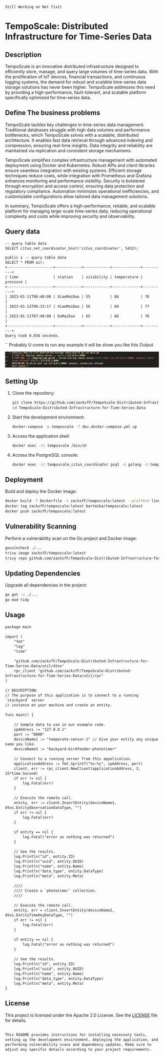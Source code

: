 ``Still Working on Not fixit``
# TempoScale: Distributed Infrastructure for Time-Series Data

## Description 
TempoScale is an innovative distributed infrastructure designed to efficiently store, manage, and query large volumes of time-series data. With the proliferation of IoT devices, financial transactions, and continuous logging systems, the demand for robust and scalable time-series data storage solutions has never been higher. TempoScale addresses this need by providing a high-performance, fault-tolerant, and scalable platform specifically optimized for time-series data.
## Define The business problems
TempoScale tackles key challenges in time-series data management. Traditional databases struggle with high data volumes and performance bottlenecks, which TempoScale solves with a scalable, distributed architecture. It enables fast data retrieval through advanced indexing and compression, ensuring real-time insights. Data integrity and reliability are maintained via replication and consistent storage mechanisms.

TempoScale simplifies complex infrastructure management with automated deployment using Docker and Kubernetes. Robust APIs and client libraries ensure seamless integration with existing systems. Efficient storage techniques reduce costs, while integration with Prometheus and Grafana enhances monitoring and performance visibility. Security is bolstered through encryption and access control, ensuring data protection and regulatory compliance. Automation minimizes operational inefficiencies, and customizable configurations allow tailored data management solutions.

In summary, TempoScale offers a high-performance, reliable, and scalable platform for managing large-scale time-series data, reducing operational complexity and costs while improving security and observability.
## Query data
```
-- query table data
SELECT citus_set_coordinator_host('citus_coordinator', 5432);
```
```
public ❯ -- query table data
SELECT * FROM air;
+---------------------+------------+------------+-------------+----------+
| time                | station    | visibility | temperature | pressure |
+---------------------+------------+------------+-------------+----------+
| 2023-01-11T06:40:00 | XiaoMaiDao | 55         | 68          | 76       |
| 2023-01-13T06:33:17 | XiaoMaiDao | 56         | 69          | 77       |
| 2023-01-11T07:40:00 | DaMaiDao   | 65         | 68          | 76       |
+---------------------+------------+------------+-------------+----------+
Query took 0.036 seconds.
```
``
Probably U come to run any example it will be show you like this 
Output 

![alt text](Screen%20Shot%202024-06-08%20at%2021.15.02.png)


## Setting Up

1. Clone the repository:
   ```sh
   git clone https://github.com/zacksfF/TempoScale-Distributed-Infrastructure-for-Time-Series-Data.git
   cd TempoScale-Distributed-Infrastructure-for-Time-Series-Data
   ```

2. Start the development environment:
   ```sh
   docker-compose -p temposcale -f dev.docker-compose.yml up
   ```

3. Access the application shell:
   ```sh
   docker exec -it temposcale /bin/sh
   ```

4. Access the PostgreSQL console:
   ```sh
   docker exec -it temposcale_citus_coordinator psql -U golang -d temposcale_db
   ```

## Deployment

Build and deploy the Docker image:
```sh
docker build -f Dockerfile -t zacksfF/temposcale:latest --platform linux/amd64 .
docker tag zacksfF/temposcale:latest bartmika/temposcale:latest
docker push zacksfF/temposcale:latest
```

## Vulnerability Scanning

Perform a vulnerability scan on the Go project and Docker image:
```sh
govulncheck ./...
trivy image zacksfF/temposcale:latest
trivy repo github.com/zacksfF/TempoScale-Distributed-Infrastructure-for-Time-Series-Data.git
```

## Updating Dependencies

Upgrade all dependencies in the project:
```sh
go get -u ./...
go mod tidy
```

## Usage

```
package main

import (
	"fmt"
	"log"
	"time"

	"github.com/zacksfF/TempoScale-Distributed-Infrastructure-for-Time-Series-Data/util/dtos"
	rpc_client "github.com/zacksfF/TempoScale-Distributed-Infrastructure-for-Time-Series-Data/util/rpc"
)

// DESCRIPTION:
// The purpose of this application is to connect to a running `stockyard` server
// instance on your machine and create an entity.

func main() {
	
	// Sample data to use in our example code.
	ipAddress := "127.0.0.1"
	port := "8000"
	deviceName1 := "temperate-sensor-1" // Give your entity any unique name you like.
	deviceName2 := "backyard-birdfeeder-phototimer"

	// Connect to a running server from this appolication.
	applicationAddress := fmt.Sprintf("%s:%s", ipAddress, port)
	client, err := rpc_client.NewClient(applicationAddress, 3, 15*time.Second)
	if err != nil {
		log.Fatal(err)
	}

	// Execute the remote call.
	entity, err := client.InsertEntity(deviceName1, dtos.EntityObservationDataType, "")
	if err != nil {
		log.Fatal(err)
	}

	if entity == nil {
		log.Fatal("error as nothing was returned")
	}

	// See the results.
	log.Println("id", entity.ID)
	log.Println("uuid", entity.UUID)
	log.Println("name", entity.Name)
	log.Println("data_type", entity.DataType)
	log.Println("meta", entity.Meta)

	////
	//// Create a `phototimer` collection.
	////

	// Execute the remote call.
	entity, err = client.InsertEntity(deviceName2, dtos.EntityTimeKeyDataType, "")
	if err != nil {
		log.Fatal(err)
	}

	if entity == nil {
		log.Fatal("error as nothing was returned")
	}

	// See the results.
	log.Println("id", entity.ID)
	log.Println("uuid", entity.UUID)
	log.Println("name", entity.Name)
	log.Println("data_type", entity.DataType)
	log.Println("meta", entity.Meta)
}
```

## License

This project is licensed under the Apache 2.0 License. See the [LICENSE](LICENSE) file for details.
```

This README provides instructions for installing necessary tools, setting up the development environment, deploying the application, and performing vulnerability scans and dependency updates. Make sure to adjust any specific details according to your project requirements.
